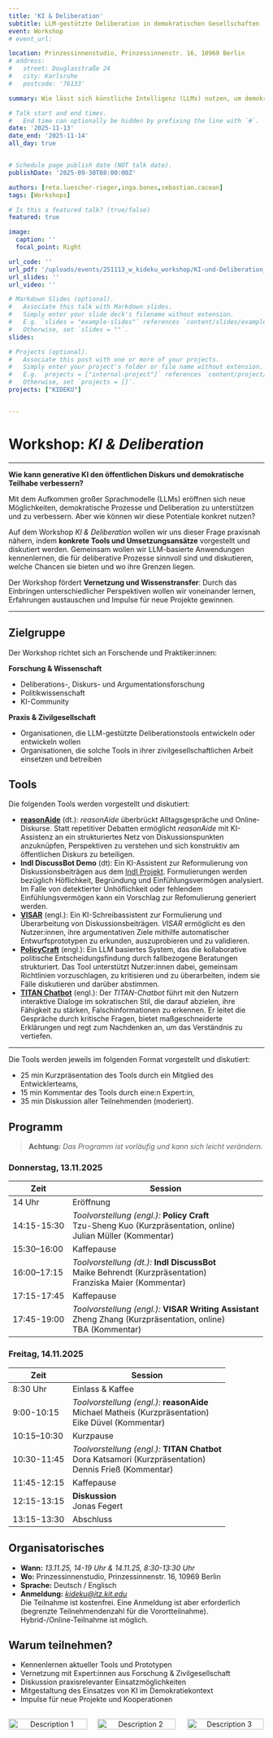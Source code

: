 ```yaml
---
title: 'KI & Deliberation'
subtitle: LLM-gestützte Deliberation in demokratischen Gesellschaften
event: Workshop
# event_url: 

location: Prinzessinnenstudio, Prinzessinnenstr. 16, 10969 Berlin
# address:
#   street: Douglasstraße 24
#   city: Karlsruhe
#   postcode: '76133'

summary: Wie lässt sich künstliche Intelligenz (LLMs) nutzen, um demokratische Prozesse und Diskurse in liberalen Gesellschaften zu stärken und zu unterstützen?

# Talk start and end times.
#   End time can optionally be hidden by prefixing the line with `#`.
date: '2025-11-13'
date_end: '2025-11-14'
all_day: true


# Schedule page publish date (NOT talk date).
publishDate: '2025-09-30T08:00:00Z'

authors: [reta.luescher-rieger,inga.bones,sebastian.cacean]
tags: [Workshops]

# Is this a featured talk? (true/false)
featured: true

image:
  caption: ''
  focal_point: Right

url_code: ''
url_pdf: '/uploads/events/251113_w_kideku_workshop/KI-und-Deliberation_workshop.pdf'
url_slides: ''
url_video: ''

# Markdown Slides (optional).
#   Associate this talk with Markdown slides.
#   Simply enter your slide deck's filename without extension.
#   E.g. `slides = "example-slides"` references `content/slides/example-slides.md`.
#   Otherwise, set `slides = ""`.
slides:

# Projects (optional).
#   Associate this post with one or more of your projects.
#   Simply enter your project's folder or file name without extension.
#   E.g. `projects = ["internal-project"]` references `content/project/deep-learning/index.md`.
#   Otherwise, set `projects = []`.
projects: ["KIDEKU"]


---
```

# Workshop: *KI & Deliberation*

---
**Wie kann generative KI den öffentlichen Diskurs und demokratische Teilhabe verbessern?**


Mit dem Aufkommen großer Sprachmodelle (LLMs) eröffnen sich neue Möglichkeiten, demokratische Prozesse und Deliberation zu unterstützen und zu verbessern. Aber wie können wir diese Potentiale konkret nutzen?

Auf dem Workshop *KI & Deliberation* wollen wir uns dieser Frage praxisnah nähern, indem **konkrete Tools und Umsetzungsansätze** vorgestellt und diskutiert werden. Gemeinsam wollen wir LLM-basierte Anwendungen kennenlernen, die für deliberative Prozesse sinnvoll sind und diskutieren, welche Chancen sie bieten und wo ihre Grenzen liegen.

Der Workshop fördert **Vernetzung und Wissenstransfer**: Durch das Einbringen unterschiedlicher Perspektiven wollen wir voneinander lernen, Erfahrungen austauschen und Impulse für neue Projekte gewinnen.

---

## Zielgruppe

Der Workshop richtet sich an Forschende und Praktiker:innen:

**Forschung & Wissenschaft**

- Deliberations-, Diskurs- und Argumentationsforschung
- Politikwissenschaft
- KI-Community

**Praxis & Zivilgesellschaft**

- Organisationen, die LLM-gestützte Deliberationstools entwickeln oder entwickeln wollen
- Organisationen, die solche Tools in ihrer zivilgesellschaftlichen Arbeit einsetzen und betreiben

## Tools

Die folgenden Tools werden vorgestellt und diskutiert:

- [**reasonAide**](https://www.faktor-d.org/projekte/reasonaide) (dt.): *reasonAide* überbrückt Alltagsgespräche und Online-Diskurse. Statt repetitiver Debatten ermöglicht *reasonAide* mit KI-Assistenz an ein strukturiertes Netz von Diskussionspunkten anzuknüpfen, Perspektiven zu verstehen und sich konstruktiv am öffentlichen Diskurs zu beteiligen.
- **IndI DiscussBot Demo** (dt): Ein KI-Assistent zur Reformulierung von Diskussionsbeiträgen aus dem [IndI Projekt](https://www.diid.hhu.de/forschung/projekte/indi). Formulierungen werden bezüglich Höflichkeit, Begründung und Einfühlungsvermögen analysiert. Im Falle von detektierter Unhöflichkeit oder fehlendem Einfühlungsvermögen kann ein Vorschlag zur Refomulierung generiert werden.
- [**VISAR**](https://dl.acm.org/doi/pdf/10.1145/3586183.3606800) (engl.): Ein KI-Schreibassistent zur Formulierung und Überarbeitung von Diskussionsbeiträgen. *VISAR* ermöglicht es den Nutzer:innen, ihre argumentativen Ziele mithilfe automatischer Entwurfsprototypen zu erkunden, auszuprobieren und zu validieren.
- [**PolicyCraft**](https://arxiv.org/abs/2409.15644) (engl.): Ein LLM basiertes System, das die kollaborative politische Entscheidungsfindung durch fallbezogene Beratungen strukturiert. Das Tool unterstützt Nutzer\:innen dabei, gemeinsam Richtlinien vorzuschlagen, zu kritisieren und zu überarbeiten, indem sie Fälle diskutieren und darüber abstimmen.
- [**TITAN Chatbot**](https://www.titanthinking.eu/post/exploring-titan-s-approach-to-integrating-socratic-thinking-and-ai-in-chatbot-dialogue) (engl.): Der *TITAN-Chatbot* führt mit den Nutzern interaktive Dialoge im sokratischen Stil, die darauf abzielen, ihre Fähigkeit zu stärken, Falschinformationen zu erkennen. Er leitet die Gespräche durch kritische Fragen, bietet maßgeschneiderte Erklärungen und regt zum Nachdenken an, um das Verständnis zu vertiefen.
---

Die Tools werden jeweils im folgenden Format vorgestellt und diskutiert:

+ 25 min Kurzpräsentation des Tools durch ein Mitglied des Entwicklerteams,
+ 15 min Kommentar des Tools durch eine\:n Expert\:in,
+ 35 min Diskussion aller Teilnehmenden (moderiert).

##  Programm

> **Achtung:** *Das Programm ist vorläufig und kann sich leicht verändern.*


### Donnerstag, 13.11.2025

| Zeit | Session |
|--------|---------|
| 14 Uhr      | Eröffnung |
| 14:15-15:30 | *Toolvorstellung (engl.):* **Policy Craft**<br>Tzu-Sheng Kuo (Kurzpräsentation, online)<br>Julian Müller (Kommentar) |
| 15:30–16:00 | Kaffepause |
| 16:00–17:15 | *Toolvorstellung (dt.):* **IndI DiscussBot**<br>Maike Behrendt (Kurzpräsentation)<br>Franziska Maier (Kommentar) |
| 17:15-17:45 | Kaffepause |
| 17:45-19:00 | *Toolvorstellung (engl.):* **VISAR Writing Assistant**<br>Zheng Zhang (Kurzpräsentation, online)<br>TBA (Kommentar) |

### Freitag, 14.11.2025

| Zeit | Session |
|--------|---------|
| 8:30 Uhr    | Einlass & Kaffee |
| 9:00-10:15  | *Toolvorstellung (engl.):* **reasonAide**<br>Michael Matheis (Kurzpräsentation)<br>Eike Düvel (Kommentar) |
| 10:15–10:30 | Kurzpause |
| 10:30-11:45 | *Toolvorstellung (engl.):* **TITAN Chatbot**<br>Dora Katsamori (Kurzpräsentation)<br>Dennis Frieß (Kommentar) |
| 11:45-12:15 | Kaffepause |
| 12:15-13:15 | **Diskussion** <br> Jonas Fegert |
| 13:15-13:30 | Abschluss |



## Organisatorisches

- **Wann:** *13.11.25, 14-19 Uhr & 14.11.25, 8:30-13:30 Uhr*
- **Wo:** Prinzessinnenstudio, Prinzessinnenstr. 16, 10969 Berlin
- **Sprache:** Deutsch / Englisch
- **Anmeldung:** *kideku@itz.kit.edu*  
  Die Teilnahme ist kostenfrei. Eine Anmeldung ist aber erforderlich (begrenzte Teilnehmendenzahl für die Vorortteilnahme).  
  Hybrid-/Online-Teilnahme ist möglich.

## Warum teilnehmen?

- Kennenlernen aktueller Tools und Prototypen
- Vernetzung mit Expert:innen aus Forschung & Zivilgesellschaft
- Diskussion praxisrelevanter Einsatzmöglichkeiten
- Mitgestaltung des Einsatzes von KI im Demokratiekontext
- Impulse für neue Projekte und Kooperationen

<div style="display: flex; flex-wrap: wrap; justify-content: space-around; gap: 20px; margin-top: 30px;">
  <div style="flex: 1; min-width: 100px; text-align: center;">
    <img src="/uploads/events/251113_w_kideku_workshop/BMBFSFJ_de_v1_farbig.png" alt="Description 1" style="width: 100%; max-width: 300px; height: auto;">
  </div>
  <div style="flex: 1; min-width: 100px; text-align: center;">
    <img src="/uploads/events/251113_w_kideku_workshop/fzi-logo.jpg" alt="Description 2" style="width: 100%; max-width: 200px; height: auto;">
  </div>
  <div style="flex: 1; min-width: 100px; text-align: center;">
    <img src="/uploads/events/251113_w_kideku_workshop/kit-logo.jpg" alt="Description 3" style="width: 100%; max-width: 150px; height: auto;">
  </div>
</div>